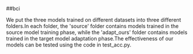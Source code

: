 ##bci

We put the three models trained on different datasets into three different 
folders.In each folder, the 'source' folder contains models trained in the
source model training phase, while the 'adapt_ours' folder contains models 
trained in the target model adaptation phase.The effectiveness of our models 
can be tested using the code in test_acc.py.